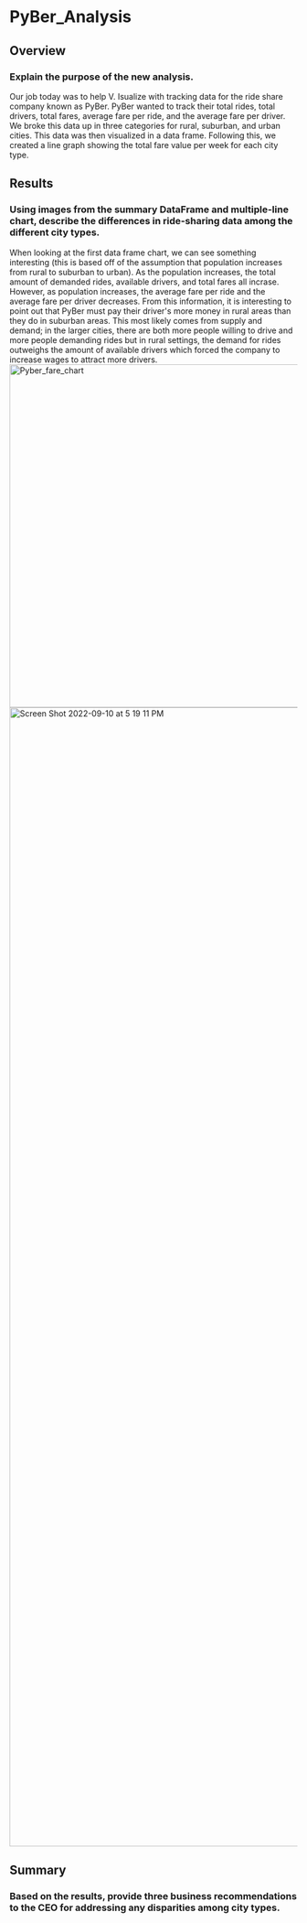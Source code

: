 # PyBer_Analysis
## Overview
### Explain the purpose of the new analysis.
Our job today was to help V. Isualize with tracking data for the ride share company known as PyBer. PyBer wanted to track their total rides, total drivers, total fares, average fare per ride, and the average fare per driver. We broke this data up in three categories for rural, suburban, and urban cities. This data was then visualized in a data frame. Following this, we created a line graph showing the total fare value per week for each city type. 
## Results
### Using images from the summary DataFrame and multiple-line chart, describe the differences in ride-sharing data among the different city types.
When looking at the first data frame chart, we can see something interesting (this is based off of the assumption that population increases from rural to suburban to urban). As the population increases, the total amount of demanded rides, available drivers, and total fares all incrase. However, as population increases, the average fare per ride and the average fare per driver decreases. From this information, it is interesting to point out that PyBer must pay their driver's more money in rural areas than they do in suburban areas. This most likely comes from supply and demand; in the larger cities, there are both more people willing to drive and more people demanding rides but in rural settings, the demand for rides outweighs the amount of available drivers which forced the company to increase wages to attract more drivers.
<img width="600" alt="Pyber_fare_chart" src="https://user-images.githubusercontent.com/111014191/189506136-7a306a68-1139-45af-902f-fd80a4bf271d.png">
<img width="1992" alt="Screen Shot 2022-09-10 at 5 19 11 PM" src="https://user-images.githubusercontent.com/111014191/189506177-2da56b60-6274-4451-8936-a7c9c81caa5d.png">

## Summary
### Based on the results, provide three business recommendations to the CEO for addressing any disparities among city types.
